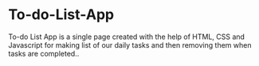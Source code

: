 # To-do-List-App

To-do List App is a single page created with the help of HTML, CSS and Javascript for making list of our daily tasks and then removing them when tasks are completed..
